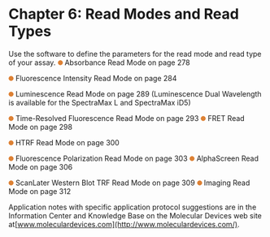 # Chapter 6: Read Modes and Read Types

Use the software to define the parameters for the read mode and read type of your assay. ![](<../../../.gitbook/assets/1 (13) (1) (1).png>) Absorbance Read Mode on page 278

![](<../../../.gitbook/assets/2 (15).png>) Fluorescence Intensity Read Mode on page 284

![](<../../../.gitbook/assets/3 (16) (1).png>) Luminescence Read Mode on page 289 (Luminescence Dual Wavelength is available for the SpectraMax L and SpectraMax iD5)

![](<../../../.gitbook/assets/4 (14) (1).png>) Time-Resolved Fluorescence Read Mode on page 293 ![](<../../../.gitbook/assets/5 (15).png>) FRET Read Mode on page 298

![](<../../../.gitbook/assets/6 (15).png>) HTRF Read Mode on page 300

![](<../../../.gitbook/assets/7 (15).png>) Fluorescence Polarization Read Mode on page 303 ![](<../../../.gitbook/assets/8 (14).png>) AlphaScreen Read Mode on page 306

![](<../../../.gitbook/assets/9 (10).png>) ScanLater Western Blot TRF Read Mode on page 309 ![](<../../../.gitbook/assets/10 (8).png>) Imaging Read Mode on page 312

Application notes with specific application protocol suggestions are in the Information Center and Knowledge Base on the Molecular Devices web site at[www.moleculardevices.com](http://www.moleculardevices.com/).
